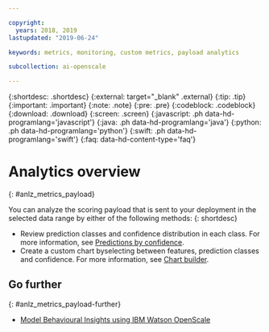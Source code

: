 ```yaml
---

copyright:
  years: 2018, 2019
lastupdated: "2019-06-24"

keywords: metrics, monitoring, custom metrics, payload analytics

subcollection: ai-openscale

---
```


{:shortdesc: .shortdesc}
{:external: target="_blank" .external}
{:tip: .tip}
{:important: .important}
{:note: .note}
{:pre: .pre}
{:codeblock: .codeblock}
{:download: .download}
{:screen: .screen}
{:javascript: .ph data-hd-programlang='javascript'}
{:java: .ph data-hd-programlang='java'}
{:python: .ph data-hd-programlang='python'}
{:swift: .ph data-hd-programlang='swift'}
{:faq: data-hd-content-type='faq'}




# Analytics overview
{: #anlz_metrics_payload}

You can analyze the scoring payload that is sent to your deployment in the selected data range by either of the following methods:
{: shortdesc}

- Review prediction classes and confidence distribution in each class. For more information, see [Predictions by confidence](https://test.cloud.ibm.com/docs/services/ai-openscale?topic=ai-openscale-anlz_metrics_payload).
- Create a custom chart byselecting between features, prediction classes and confidence. For more information, see [Chart builder](https://test.cloud.ibm.com/docs/services/ai-openscale?topic=ai-openscale-chart_builder).

## Go further
{: #anlz_metrics_payload-further}

- [Model Behavioural Insights using IBM Watson OpenScale](https://medium.com/trusted-ai/model-behavioural-insights-using-ibm-watson-openscale-f8bcd2311f4e)

